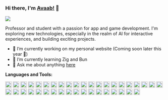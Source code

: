 ### Hi there, I'm [Avaab!](https://ar10dev.github.io) 👋

<a href="https://github.com/antonkomarev/github-profile-views-counter">
    <img src="https://komarev.com/ghpvc/?username=AR10Dev&color=yellow">
</a>

Professor and student with a passion for app and game development. I'm exploring new technologies, especially in the realm of AI for interactive experiences, and building exciting projects.

- 🔭 I’m currently working on my personal website (Coming soon later this year 👀)
- 🌱 I’m currently learning Zig and Bun
- 💬 Ask me about anything [here](https://github.com/AR10Dev/AR10Dev/issues)

**Languages and Tools:**  

<code><img src="https://cdn.jsdelivr.net/gh/devicons/devicon@latest/icons/arduino/arduino-original.svg" alt="Arduino" height="20"/></code>
<code><img src="https://cdn.jsdelivr.net/gh/devicons/devicon@latest/icons/bash/bash-original.svg" alt="Bash" height="20"/></code>
<code><img src="https://cdn.jsdelivr.net/gh/devicons/devicon@latest/icons/c/c-original.svg" alt="C" height="20"/></code>
<code><img src="https://cdn.jsdelivr.net/gh/devicons/devicon@latest/icons/cplusplus/cplusplus-original.svg" alt="C++" height="20"/></code>
<code><img src="https://cdn.jsdelivr.net/gh/devicons/devicon@latest/icons/css3/css3-original.svg" alt="CSS3" height="20"/></code>
<code><img src="https://cdn.jsdelivr.net/gh/devicons/devicon@latest/icons/dart/dart-original.svg" alt="Dart" height="20"/></code>
<code><img src="https://cdn.jsdelivr.net/gh/devicons/devicon@latest/icons/bun/bun-original.svg" alt="Bun" height="20"/></code>
<code><img src="https://cdn.jsdelivr.net/gh/devicons/devicon@latest/icons/docker/docker-original.svg" alt="Docker" height="20"/></code>
<code><img src="https://cdn.jsdelivr.net/gh/devicons/devicon@latest/icons/electron/electron-original.svg" alt="Electron" height="20"/></code>
<code><img src="https://cdn.jsdelivr.net/gh/devicons/devicon@latest/icons/ember/ember-original.svg" alt="Ember" height="20"/></code>
<code><img src="https://cdn.jsdelivr.net/gh/devicons/devicon@latest/icons/figma/figma-original.svg" alt="Figma" height="20"/></code>
<code><img src="https://cdn.jsdelivr.net/gh/devicons/devicon@latest/icons/flutter/flutter-original.svg" alt="Flutter" height="20"/></code>
<code><img src="https://cdn.jsdelivr.net/gh/devicons/devicon@latest/icons/git/git-original.svg" alt="Git" height="20"/></code>
<code><img src="https://cdn.jsdelivr.net/gh/devicons/devicon@latest/icons/go/go-original.svg" alt="Go" height="20"/></code>
<code><img src="https://cdn.jsdelivr.net/gh/devicons/devicon@latest/icons/html5/html5-original.svg" alt="HTML5" height="20"/></code>
<code><img src="https://cdn.jsdelivr.net/gh/devicons/devicon@latest/icons/tauri/tauri-original.svg" alt="Tauri" height="20"/></code>
<code><img src="https://cdn.jsdelivr.net/gh/devicons/devicon@latest/icons/java/java-original.svg" alt="Java" height="20"/></code>
<code><img src="https://cdn.jsdelivr.net/gh/devicons/devicon@latest/icons/javascript/javascript-original.svg" alt="JavaScript" height="20"/></code>
<code><img src="https://cdn.jsdelivr.net/gh/devicons/devicon@latest/icons/jest/jest-plain.svg" alt="Jest" height="20"/></code>
<code><img src="https://cdn.jsdelivr.net/gh/devicons/devicon@latest/icons/linux/linux-original.svg" alt="Linux" height="20"/></code>
<code><img src="https://cdn.jsdelivr.net/gh/devicons/devicon@latest/icons/mysql/mysql-original.svg" alt="MySQL" height="20"/></code>
<code><img src="https://cdn.jsdelivr.net/gh/devicons/devicon@latest/icons/nginx/nginx-original.svg" alt="Nginx" height="20"/></code>
<code><img src="https://cdn.jsdelivr.net/gh/devicons/devicon@latest/icons/nodejs/nodejs-original.svg" alt="Node.js" height="20"/></code>
<code><img src="https://cdn.jsdelivr.net/gh/devicons/devicon@latest/icons/opencv/opencv-original.svg" alt="OpenCV" height="20"/></code>
<code><img src="https://cdn.jsdelivr.net/gh/devicons/devicon@latest/icons/php/php-original.svg" alt="PHP" height="20"/></code>
<code><img src="https://cdn.jsdelivr.net/gh/devicons/devicon@latest/icons/python/python-original.svg" alt="Python" height="20"/></code>
<code><img src="https://cdn.jsdelivr.net/gh/devicons/devicon@latest/icons/pytorch/pytorch-original.svg" alt="PyTorch" height="20"/></code>
<code><img src="https://cdn.jsdelivr.net/gh/devicons/devicon@latest/icons/react/react-original.svg" alt="React" height="20"/></code>
<code><img src="https://cdn.jsdelivr.net/gh/devicons/devicon@latest/icons/redis/redis-original.svg" alt="Redis" height="20"/></code>
<code><img src="https://cdn.jsdelivr.net/gh/devicons/devicon@latest/icons/rust/rust-original.svg" alt="Rust" height="20"/></code>
<code><img src="https://cdn.jsdelivr.net/gh/devicons/devicon@latest/icons/sqlite/sqlite-original.svg" alt="SQLite" height="20"/></code>
<code><img src="https://cdn.jsdelivr.net/gh/devicons/devicon@latest/icons/svelte/svelte-original.svg" alt="Svelte" height="20"/></code>
<code><img src="https://cdn.jsdelivr.net/gh/devicons/devicon@latest/icons/tailwindcss/tailwindcss-original.svg" alt="Tailwind CSS" height="20"/></code>
<code><img src="https://cdn.jsdelivr.net/gh/devicons/devicon@latest/icons/typescript/typescript-original.svg" alt="TypeScript" height="20"/></code>
<code><img src="https://cdn.jsdelivr.net/gh/devicons/devicon@latest/icons/unrealengine/unrealengine-original.svg" alt="Unreal Engine" height="20"/></code>
<code><img src="https://cdn.jsdelivr.net/gh/devicons/devicon@latest/icons/solidjs/solidjs-original.svg" alt="SolidJs" height="20"/></code>
<code><img src="https://cdn.jsdelivr.net/gh/devicons/devicon@latest/icons/webpack/webpack-original.svg" alt="Webpack" height="20"/></code>
<code><img src="https://cdn.jsdelivr.net/gh/devicons/devicon@latest/icons/vitejs/vitejs-original.svg" alt="ViteJs" height="20"/></code>
<code><img src="https://cdn.jsdelivr.net/gh/devicons/devicon@latest/icons/android/android-original.svg" alt="Android" height="20"/></code>